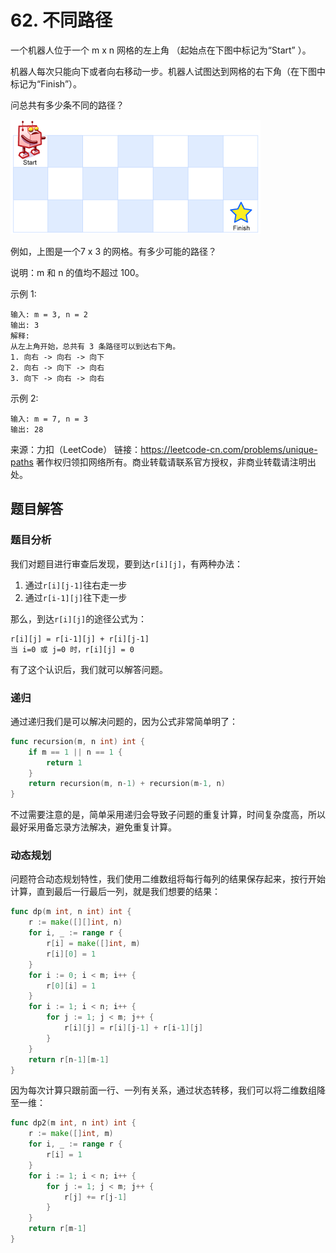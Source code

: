 # 62. 不同路径

一个机器人位于一个 m x n 网格的左上角 （起始点在下图中标记为“Start” ）。

机器人每次只能向下或者向右移动一步。机器人试图达到网格的右下角（在下图中标记为“Finish”）。

问总共有多少条不同的路径？

![](robot_maze.png)

例如，上图是一个7 x 3 的网格。有多少可能的路径？

说明：m 和 n 的值均不超过 100。

示例 1:

```
输入: m = 3, n = 2
输出: 3
解释:
从左上角开始，总共有 3 条路径可以到达右下角。
1. 向右 -> 向右 -> 向下
2. 向右 -> 向下 -> 向右
3. 向下 -> 向右 -> 向右
```

示例 2:

```
输入: m = 7, n = 3
输出: 28
```

来源：力扣（LeetCode）
链接：https://leetcode-cn.com/problems/unique-paths
著作权归领扣网络所有。商业转载请联系官方授权，非商业转载请注明出处。

## 题目解答

### 题目分析

我们对题目进行审查后发现，要到达`r[i][j]`，有两种办法：

1. 通过`r[i][j-1]`往右走一步
2. 通过`r[i-1][j]`往下走一步

那么，到达`r[i][j]`的途径公式为：

```
r[i][j] = r[i-1][j] + r[i][j-1]
当 i=0 或 j=0 时，r[i][j] = 0
```

有了这个认识后，我们就可以解答问题。

### 递归

通过递归我们是可以解决问题的，因为公式非常简单明了：

```Go
func recursion(m, n int) int {
	if m == 1 || n == 1 {
		return 1
	}
	return recursion(m, n-1) + recursion(m-1, n)
}
```

不过需要注意的是，简单采用递归会导致子问题的重复计算，时间复杂度高，所以最好采用备忘录方法解决，避免重复计算。

### 动态规划

问题符合动态规划特性，我们使用二维数组将每行每列的结果保存起来，按行开始计算，直到最后一行最后一列，就是我们想要的结果：

```Go
func dp(m int, n int) int {
	r := make([][]int, n)
	for i, _ := range r {
		r[i] = make([]int, m)
		r[i][0] = 1
	}
	for i := 0; i < m; i++ {
		r[0][i] = 1
	}
	for i := 1; i < n; i++ {
		for j := 1; j < m; j++ {
			r[i][j] = r[i][j-1] + r[i-1][j]
		}
	}
	return r[n-1][m-1]
}
```

因为每次计算只跟前面一行、一列有关系，通过状态转移，我们可以将二维数组降至一维：

```Go
func dp2(m int, n int) int {
	r := make([]int, m)
	for i, _ := range r {
		r[i] = 1
	}
	for i := 1; i < n; i++ {
		for j := 1; j < m; j++ {
			r[j] += r[j-1]
		}
	}
	return r[m-1]
}
```
